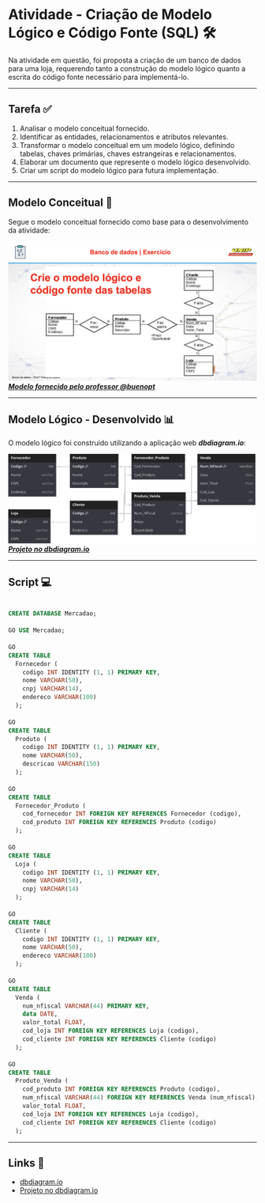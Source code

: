 # Atividade - Criação de Modelo Lógico e Código Fonte (SQL) 🛠️

Na atividade em questão, foi proposta a criação de um banco de dados para uma loja, requerendo tanto a construção do modelo lógico quanto a escrita do código fonte necessário para implementá-lo.

---

## Tarefa ✅

1. Analisar o modelo conceitual fornecido.
2. Identificar as entidades, relacionamentos e atributos relevantes.
3. Transformar o modelo conceitual em um modelo lógico, definindo tabelas, chaves primárias, chaves estrangeiras e relacionamentos.
4. Elaborar um documento que represente o modelo lógico desenvolvido.
5. Criar um script do modelo lógico para futura implementação.

---

## Modelo Conceitual 📝

Segue o modelo conceitual fornecido como base para o desenvolvimento da atividade:

![Modelo Conceitual](./img/img-task.png)
**_[Modelo fornecido pelo professor @buenopt](https://github.com/buenopt)_**

---

## Modelo Lógico - Desenvolvido 📊

O modelo lógico foi construído utilizando a aplicação web **_dbdiagram.io_**:

![Modelo Lógico](./img/img-result.svg)
**_[Projeto no dbdiagram.io](https://dbdiagram.io/d/Tarefa-BD-66244d9203593b6b61858f0d)_**

---

## Script 💻

```sql

CREATE DATABASE Mercadao;

GO USE Mercadao;

GO
CREATE TABLE
  Fornecedor (
    codigo INT IDENTITY (1, 1) PRIMARY KEY,
    nome VARCHAR(50),
    cnpj VARCHAR(14),
    endereco VARCHAR(100)
  );

GO
CREATE TABLE
  Produto (
    codigo INT IDENTITY (1, 1) PRIMARY KEY,
    nome VARCHAR(50),
    descricao VARCHAR(150)
  );

GO
CREATE TABLE
  Fornecedor_Produto (
    cod_fornecedor INT FOREIGN KEY REFERENCES Fornecedor (codigo),
    cod_produto INT FOREIGN KEY REFERENCES Produto (codigo)
  );

GO
CREATE TABLE
  Loja (
    codigo INT IDENTITY (1, 1) PRIMARY KEY,
    nome VARCHAR(50),
    cnpj VARCHAR(14)
  );

GO
CREATE TABLE
  Cliente (
    codigo INT IDENTITY (1, 1) PRIMARY KEY,
    nome VARCHAR(50),
    endereco VARCHAR(100)
  );

GO
CREATE TABLE
  Venda (
    num_nfiscal VARCHAR(44) PRIMARY KEY,
    data DATE,
    valor_total FLOAT,
    cod_loja INT FOREIGN KEY REFERENCES Loja (codigo),
    cod_cliente INT FOREIGN KEY REFERENCES Cliente (codigo)
  );

GO
CREATE TABLE
  Produto_Venda (
    cod_produto INT FOREIGN KEY REFERENCES Produto (codigo),
    num_nfiscal VARCHAR(44) FOREIGN KEY REFERENCES Venda (num_nfiscal),
    valor_total FLOAT,
    cod_loja INT FOREIGN KEY REFERENCES Loja (codigo),
    cod_cliente INT FOREIGN KEY REFERENCES Cliente (codigo)
  );

```

---

## Links 🔗

- [dbdiagram.io](https://www.dbdiagram.io/)
- [Projeto no dbdiagram.io](https://dbdiagram.io/d/Tarefa-BD-66244d9203593b6b61858f0d)